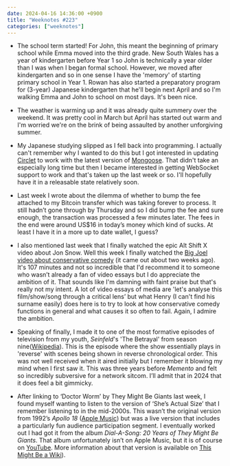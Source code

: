 ```yaml
---
date: 2024-04-16 14:36:00 +0900
title: "Weeknotes #223"
categories: ["weeknotes"]
---
```


- The school term started! For John, this meant the beginning of primary school while Emma moved into the third grade. New South Wales has a year of kindergarten before Year 1 so John is technically a year older than I was when I began formal school. However, we moved after kindergarten and so in one sense I have the 'memory' of starting primary school in Year 1. Rowan has also started a preparatory program for (3-year) Japanese kindergarten that he'll begin next April and so I'm walking Emma and John to school on most days. It's been nice.

- The weather is warming up and it was already quite summery over the weekend. It was pretty cool in March but April has started out warm and I'm worried we're on the brink of being assaulted by another unforgiving summer.

- My Japanese studying slipped as I fell back into programming. I actually can't remember why I wanted to do this but I got interested in updating [Circlet](https://github.com/janet-lang/circlet) to work with the latest version of [Mongoose](https://mongoose.ws/). That didn't take an especially long time but then I became interested in getting WebSocket support to work and that's taken up the last week or so. I'll hopefully have it in a releasable state relatively soon.

- Last week I wrote about the dilemma of whether to bump the fee attached to my Bitcoin transfer which was taking forever to process. It still hadn’t gone through by Thursday and so I did bump the fee and sure enough, the transaction was processed a few minutes later. The fees in the end were around US$16 in today’s money which kind of sucks. At least I have it in a more up to date wallet, I guess?

- I also mentioned last week that I finally watched the epic Alt Shift X video about Jon Snow. Well this week I finally watched the [Big Joel video about conservative comedy](https://youtu.be/znpO7oknOlE) (it came out about two weeks ago). It's 107 minutes and not so incredible that I'd recommend it to someone who wasn’t already a fan of video essays but I do appreciate the ambition of it. That sounds like I'm damning with faint praise but that's really not my intent. A lot of video essays of media are 'let's analyse this film/show/song through a critical lens’ but what Henry (I can't find his surname easily) does here is to try to look at how conservative comedy functions in general and what causes it so often to fail. Again, I admire the ambition.

- Speaking of finally, I made it to one of the most formative episodes of television from my youth, _Seinfeld_'s 'The Betrayal' from season nine([Wikipedia](https://en.wikipedia.org/wiki/The_Betrayal)). This is the episode where the show essentially plays in 'reverse' with scenes being shown in reverse chronological order. This was not well received when it aired initially but I remember it blowing my mind when I first saw it. This was three years before _Memento_ and felt so incredibly subversive for a network sitcom. I’ll admit that in 2024 that it does feel a bit gimmicky.

- After linking to ‘Doctor Worm’ by They Might Be Giants last week, I found myself wanting to listen to the version of ‘She’s Actual Size’ that I remember listening to in the mid-2000s. This wasn’t the original version from 1992’s _Apollo 18_ ([Apple Music](https://music.apple.com/us/album/shes-actual-size/1542969097?i=1542969107)) but was a live version that includes a particularly fun audience participation segment. I eventually worked out I had got it from the album _Dial-A-Song: 20 Years of They Might Be Giants_. That album unfortunately isn’t on Apple Music, but it is of course on [YouTube](https://www.youtube.com/watch?v=tbqxicpoLDg). More information about that version is available on [This Might Be a Wiki](https://tmbw.net/wiki/She%27s_Actual_Size_(New_Live_Version))).
